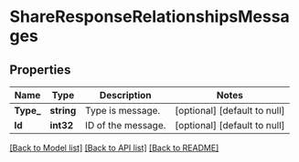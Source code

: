 # ShareResponseRelationshipsMessages

## Properties
Name | Type | Description | Notes
------------ | ------------- | ------------- | -------------
**Type_** | **string** | Type is message.  | [optional] [default to null]
**Id** | **int32** | ID of the message. | [optional] [default to null]

[[Back to Model list]](../README.md#documentation-for-models) [[Back to API list]](../README.md#documentation-for-api-endpoints) [[Back to README]](../README.md)

